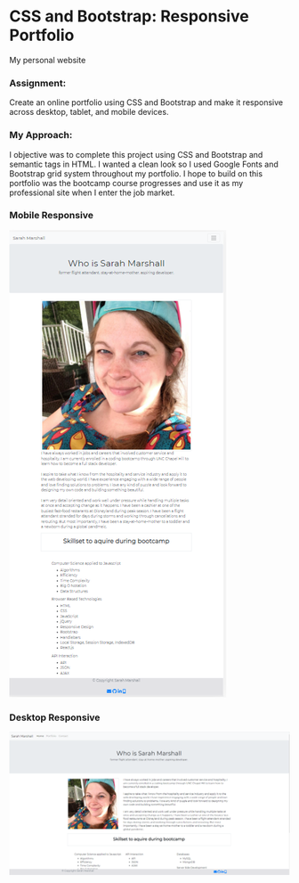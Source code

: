 # CSS and Bootstrap: Responsive Portfolio

My personal website

### Assignment:

Create an online portfolio using CSS and Bootstrap and make it responsive across desktop, tablet, and mobile devices. 

### My Approach:

I objective was to complete this project using CSS and Bootstrap and semantic tags in HTML. I wanted a clean look so I used Google Fonts and Bootstrap grid system throughout my portfolio. I hope to build on this portfolio was the bootcamp course progresses and use it as my professional site when I enter the job market. 

### Mobile Responsive

![Mobile Responsive](/assets/mobile-responsive.png)

### Desktop Responsive

![Mobile Responsive](/assets/desktop-responsive.png) 
